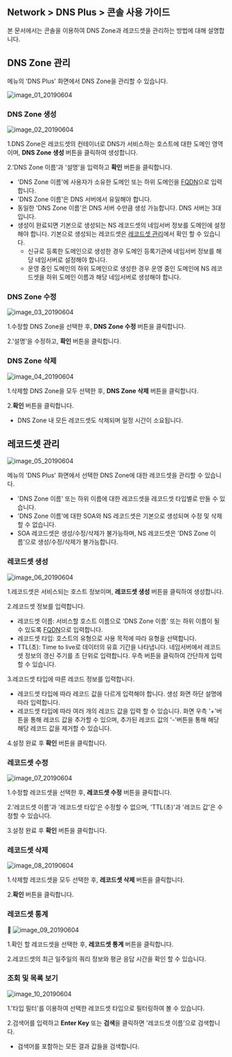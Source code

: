 ## Network > DNS Plus > 콘솔 사용 가이드

본 문서에서는 콘솔을 이용하여 DNS Zone과 레코드셋을 관리하는 방법에 대해 설명합니다.

## DNS Zone 관리

메뉴의 'DNS Plus' 화면에서 DNS Zone을 관리할 수 있습니다.

![image_01_20190604](https://static.toastoven.net/prod_dnsplus/image_01_20190604.png)

### DNS Zone 생성

![image_02_20190604](https://static.toastoven.net/prod_dnsplus/image_02_20190604.png)

1.DNS Zone은 레코드셋의 컨테이너로 DNS가 서비스하는 호스트에 대한 도메인 영역이며, **DNS Zone 생성** 버튼을 클릭하여 생성합니다.

2.'DNS Zone 이름'과 '설명'을 입력하고 **확인** 버튼을 클릭합니다.  

- 'DNS Zone 이름'에 사용자가 소유한 도메인 또는 하위 도메인을 [FQDN](https://en.wikipedia.org/wiki/Fully_qualified_domain_name)으로 입력합니다.
- 'DNS Zone 이름'은 DNS 서버에서 유일해야 합니다.
- 동일한 'DNS Zone 이름'은 DNS 서버 수만큼 생성 가능합니다. DNS 서버는 3대입니다.
- 생성이 완료되면 기본으로 생성되는 NS 레코드셋의 네임서버 정보를 도메인에 설정해야 합니다. 기본으로 생성되는 레코드셋은 [레코드셋 관리](./console-guide/#_1)에서 확인 할 수 있습니다.
	- 신규로 등록한 도메인으로 생성한 경우 도메인 등록기관에 네임서버 정보를 해당 네임서버로 설정해야 합니다.
	- 운영 중인 도메인의 하위 도메인으로 생성한 경우 운영 중인 도메인에 NS 레코드셋을 하위 도메인 이름과 해당 네임서버로 생성해야 합니다.

### DNS Zone 수정

![image_03_20190604](https://static.toastoven.net/prod_dnsplus/image_03_20190604.png)

1.수정할 DNS Zone을 선택한 후, **DNS Zone 수정** 버튼을 클릭합니다.

2.'설명'을 수정하고, **확인** 버튼을 클릭합니다.

### DNS Zone 삭제

![image_04_20190604](https://static.toastoven.net/prod_dnsplus/image_04_20190604.png)

1.삭제할 DNS Zone을 모두 선택한 후, **DNS Zone 삭제** 버튼을 클릭합니다.

2.**확인** 버튼을 클릭합니다.

- DNS Zone 내 모든 레코드셋도 삭제되며 일정 시간이 소요됩니다.

## 레코드셋 관리

![image_05_20190604](https://static.toastoven.net/prod_dnsplus/image_05_20190604.png)

메뉴의 'DNS Plus' 화면에서 선택한 DNS Zone에 대한 레코드셋을 관리할 수 있습니다.

- 'DNS Zone 이름' 또는 하위 이름에 대한 레코드셋을 레코드셋 타입별로 만들 수 있습니다.
- 'DNS Zone 이름'에 대한 SOA와 NS 레코드셋은 기본으로 생성되며 수정 및 삭제할 수 없습니다.
- SOA 레코드셋은 생성/수정/삭제가 불가능하며, NS 레코드셋은 'DNS Zone 이름'으로 생성/수정/삭제가 불가능합니다.


### 레코드셋 생성

![image_06_20190604](https://static.toastoven.net/prod_dnsplus/image_06_20190604.png)

1.레코드셋은 서비스되는 호스트 정보이며, **레코드셋 생성** 버튼을 클릭하여 생성합니다.

2.레코드셋 정보를 입력합니다.

- 레코드셋 이름: 서비스할 호스트 이름으로 'DNS Zone 이름' 또는 하위 이름이 될 수 있도록 [FQDN](https://en.wikipedia.org/wiki/Fully_qualified_domain_name)으로 입력합니다.
- 레코드셋 타입: 호스트의 유형으로 사용 목적에 따라 유형을 선택합니다.
- TTL(초): Time to live로 데이터의 유효 기간을 나타냅니다. 네임서버에서 레코드셋 정보의 갱신 주기를 초 단위로 입력합니다. 우측 버튼을 클릭하여 간단하게 입력할 수 있습니다.

3.레코드셋 타입에 따른 레코드 정보를 입력합니다.

- 레코드셋 타입에 따라 레코드 값을 다르게 입력해야 합니다. 생성 화면 하단 설명에 따라 입력합니다.
- 레코드셋 타입에 따라 여러 개의 레코드 값을 입력 할 수 있습니다. 화면 우측 '+'버튼을 통해 레코드 값을 추가할 수 있으며, 추가된 레코드 값의 '-'버튼을 통해 해당 해당 레코드 값을 제거할 수 있습니다.

4.설정 완료 후 **확인** 버튼을 클릭합니다.

### 레코드셋 수정

![image_07_20190604](https://static.toastoven.net/prod_dnsplus/image_07_20190604.png)

1.수정할 레코드셋을 선택한 후, **레코드셋 수정** 버튼을 클릭합니다.

2.'레코드셋 이름'과 '레코드셋 타입'은 수정할 수 없으며, 'TTL(초)'과 '레코드 값'은 수정할 수 있습니다.

3.설정 완료 후 **확인** 버튼을 클릭합니다.

### 레코드셋 삭제

![image_08_20190604](https://static.toastoven.net/prod_dnsplus/image_08_20190604.png)

1.삭제할 레코드셋을 모두 선택한 후, **레코드셋 삭제** 버튼을 클릭합니다.

2.**확인** 버튼을 클릭합니다.

### 레코드셋 통계

![image_09_20190604](https://static.toastoven.net/prod_dnsplus/image_09_20190604.png)

1.확인 할 레코드셋을 선택한 후, **레코드셋 통계** 버튼을 클릭합니다.

2.레코드셋의 최근 일주일의 쿼리 정보와 평균 응답 시간을 확인 할 수 있습니다.


### 조회 및 목록 보기

![image_10_20190604](https://static.toastoven.net/prod_dnsplus/image_10_20190604.png)

1.'타입 필터'를 이용하여 선택한 레코드셋 타입으로 필터링하여 볼 수 있습니다.

2.검색어를 입력하고 **Enter Key** 또는 **검색**을 클릭하면 '레코드셋 이름'으로 검색합니다.  

- 검색어를 포함하는 모든 결과 값들을 검색합니다.
